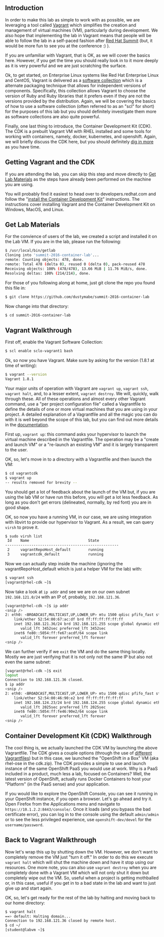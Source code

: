 ## Introduction

In order to make this lab as simple to work with as possible, we are leveraging a tool called [Vagrant](https://www.vagrantup.com/) which simplifies the creation and management of virtual machines (VM), particularly during development. We also hope that implementing the lab in Vagrant means that people will be able to follow the lab in a self-paced fashion after [Red Hat Summit](https://www.redhat.com/en/summit) (but, it would be more fun to see you at the conference :) ).

If you are unfamiliar with Vagrant, that is OK, as we will cover the basics here. However, if you get the time you should really look in to it more deeply as it is very powerful and we are just scratching the surface.

Ok, to get started, on Enterprise Linux systems like Red Hat Enterprise Linux and CentOS, Vagrant is delivered as a [software collection](https://www.softwarecollections.org/en/docs/) which is a alternate packaging technique that allows for independent versions of components. Specifically, this collection allows Vagrant to choose the version of Ruby and Ruby libraries that it prefers even if they are not the versions provided by the distribution. Again, we will be covering the basics of how to use a software collection (often referred to as an "scl" for short) for the purposes of this lab but you should definitely investigate them more as software collections are also quite powerful.

Finally, one last thing to introduce, the Container Development Kit (CDK). The CDK is a prebuilt Vagrant VM with RHEL installed and some tools for working with containers, namely, docker, kubernetes, and openshift. Again, we will briefly discuss the CDK here, but you should definitely [dig in more](http://developers.redhat.com/products/cdk/) as you have time.

## Getting Vagrant and the CDK

If you are attending the lab, you can skip this step and move directly to [Get Lab Materials](#get-materials) as the steps have already been performed on the machine you are using.

You will probably find it easiest to head over to developers.redhat.com and follow the "[install the Container Development Kit](http://developers.redhat.com/products/cdk/get-started/)" instructions. The instructions cover installing Vagrant and the Container Development Kit on Windows, MacOS, and Linux. 

## <a name="#get-materials"></a>Get Lab Materials

For the convience of users of the lab, we created a script and installed it on the Lab VM. If you are in the lab, please run the following:

```bash
$ /usr/local/bin/getlab 
Cloning into 'summit-2016-container-lab'...
remote: Counting objects: 478, done.
remote: Total 478 (delta 0), reused 0 (delta 0), pack-reused 478
Receiving objects: 100% (478/478), 13.66 MiB | 11.76 MiB/s, done.
Resolving deltas: 100% (214/214), done.
```

For those of you following along at home, just git clone the repo you found this file in:

```bash
$ git clone https://github.com/dustymabe/summit-2016-container-lab
```

Now change into that directory:

```bash
$ cd summit-2016-container-lab
```

## <a name="#vagrant-walkthrough"></a>Vagrant Walkthrough

First off, enable the Vagrant Software Collection:

```bash
$ scl enable sclo-vagrant1 bash
```

Ok, so now you have Vagrant. Make sure by asking for the version (1.8.1 at time of writing):

```bash
$ vagrant --version
Vagrant 1.8.1
```

Your major units of operation with Vagrant are `vagrant up`, `vagrant ssh`, `vagrant halt`, and, to a lesser extent, `vagrant destroy`. We will, quickly, walk through these. All of these operations and almost every other Vagrant command, use a "per project configuration file" called a Vagrantfile to define the details of one or more virtual machines that you are using in your project. A detailed explanation of a Vagrantfile and all the magic you can do with it is well beyond the scope of this lab, but you can find out more details in the [documentation](https://www.vagrantup.com/docs/vagrantfile/).


First up, `vagrant up`: this command asks your hypervisor to launch the virtual machine described in the Vagrantfile. The operation may be a "create and launch VM" or a "re-launch an existing VM" and it is largely transparent to the user. 
 
OK, so, let's move in to a directory with a Vagrantfile and then launch the VM:

```bash
$ cd vagrantcdk
$ vagrant up
-- results removed for brevity --
```

You should get a lot of feedback about the launch of the VM but, if you are using the lab VM or have run this before, you will get a lot less feedback. As long as you don't get errors (delineated, normally, by red font) you are in good shape.

OK, so now you have a running VM, in our case, we are using integration with libvirt to provide our hypervisor to Vagrant. As a result, we can query `virsh` to prove it.

```bash
$ sudo virsh list
 Id    Name                           State
----------------------------------------------------
 2     vagrantRepoHost_default        running
 3     vagrantcdk_default             running

```

Now we can actually step inside the machine (ignoring the vagrantRepoHost_default which is just a helper VM for the lab) with:

```bash
$ vagrant ssh
[vagrant@rhel-cdk ~]$ 
```

Now take a look at `ip addr` and see we are on our own subnet `192.168.121.0/24` with an IP of, probably, `192.168.121.36`. 

```bash
[vagrant@rhel-cdk ~]$ ip addr
<snip />
2: eth0: <BROADCAST,MULTICAST,UP,LOWER_UP> mtu 1500 qdisc pfifo_fast state UP qlen 1000
    link/ether 52:54:00:67:ac:df brd ff:ff:ff:ff:ff:ff
    inet 192.168.121.36/24 brd 192.168.121.255 scope global dynamic eth0
       valid_lft 3452sec preferred_lft 3452sec
    inet6 fe80::5054:ff:fe67:acdf/64 scope link 
       valid_lft forever preferred_lft forever
<snip />
```

We can further verify if we `exit` the VM and do the same thing locally. Mostly we are just verifying that it is not only not the same IP but also not even the same subnet:

```bash
[vagrant@rhel-cdk ~]$ exit
logout
Connection to 192.168.121.36 closed.
$ ip addr
<snip />
2: eth0: <BROADCAST,MULTICAST,UP,LOWER_UP> mtu 1500 qdisc pfifo_fast state UP qlen 1000
    link/ether 52:54:00:46:90:e2 brd ff:ff:ff:ff:ff:ff
    inet 192.168.124.23/24 brd 192.168.124.255 scope global dynamic eth0
       valid_lft 2025sec preferred_lft 2025sec
    inet6 fe80::5054:ff:fe46:90e2/64 scope link 
       valid_lft forever preferred_lft forever
<snip />
```

## Container Development Kit (CDK) Walkthrough

The cool thing is, we actually launched the CDK VM by launching the above Vagrantfile. The CDK gives a couple options (through the use of [different Vagrantfiles](https://developers.redhat.com/download-manager/file/cdk-2.0.0.zip)) but in this case, we launched the "OpenShift in a Box" VM (aka rhel-ose in the cdk.zip). The CDK provides a simple to use and launch instance of the same OpenShift PaaS you would use at work. Why is a PaaS included in a product, much less a lab, focused on Containers? Well, the latest version of OpenShift, actually runs Docker Containers to host your "Platform" (in the PaaS sense) and your application.

If you would like to explore the OpenShift Console, you can see it running in your OpenShift instance, if you open a browser. Let's go ahead and try it. Open Firefox from the Applications menu and navigate to `https://10.1.2.2:8443/console/`. Once it loads (and you bypass the bad certificate error), you can log in to the console using the default `admin/admin` or to see the less privileged experience, use `openshift-dev/devel` for the `username/password`.

## Back to Vagrant Walkthrough

Now let's wrap this up by shutting down the VM. However, we don't want to completely remove the VM just "turn it off." In order to do this we execute `vagrant halt` which will shut the machine down and have it stop using our resources. One more note, you can also use `vagrant destroy` when you are completely done with a Vagrant VM which will not only shut it down but completely wipe out the VM. So, useful when a project is getting mothballed or, in this case, useful if you get in to a bad state in the lab and want to just give up and start again.

OK, so, let's get ready for the rest of the lab by halting and moving back to our home directory:

```bash
$ vagrant halt
==> default: Halting domain...
Connection to 192.168.121.36 closed by remote host.
$ cd ~/
[student@labvm ~]$
```

 
